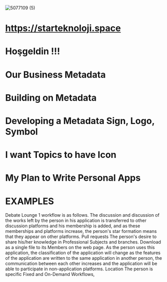 ![5077109 (5)](https://user-images.githubusercontent.com/93947784/188660141-62e9ec3d-5690-4d2e-8a8d-573994f17c76.png)
# https://starteknoloji.space
#  Hoşgeldin !!!          
# Our Business Metadata
# Building on Metadata
# Developing a Metadata Sign, Logo, Symbol
# I want Topics to have Icon
# My Plan to Write Personal Apps
# EXAMPLES
Debate Lounge
1 workflow is as follows. The discussion and discussion of the works left by the person in his application is transferred to other discussion platforms and his membership is added, and as these memberships and platforms increase, the person's star formation means that they appear on other platforms.
Pull requests
The person's desire to share his/her knowledge in Professional Subjects and branches.
Download as a single file to its Members on the web page.
As the person uses this application, the classification of the application will change as the features of the application are written to the same application in another person, the communication between each other increases and the application will be able to participate in non-application platforms.
Location The person is specific
Fixed and On-Demand Workflows,
